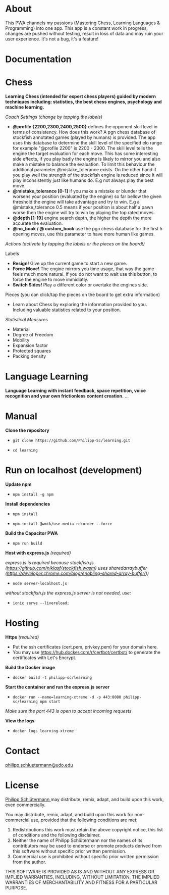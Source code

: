# About
This PWA channels my passions (Mastering Chess, Learning Languages & Programming) into one app. This app is a constant work in progress, changes are pushed without testing, result in loss of data and may ruin your user experience. It's not a bug, it's a feature!

# Documentation
# Chess

**Learning Chess (intended for expert chess players) guided by modern techniques including: statistics, the best chess engines, psychology and machine learning.**

*Coach Settings (change by tapping the labels)*

* **@profile {2200,2300,2400,2500}** defines the opponent skill level in terms of consistency. How does this work? A pgn chess database of stockfish annotated games (played by humans) is provided. The app uses this database to determine the skill level of the specified elo range for example "@profile 2200" is 2200 - 2300. The skill level tells the engine the target evaluation for each move. This has some interesting side effects, if you play badly the engine is likely to mirror you and also make a mistake to balance the evaluation. To limit this behaviour the additional parameter @mistake_tolerance exists. On the other hand if you play well the strength of the stockfish engine is reduced since it will play inconsistently just like humans do. E.g not always play the best move.
* **@mistake_tolerance [0-1]** if you make a mistake or blunder that worsens your position (evaluated by the engine) so far bellow the given threshold the engine will take advantage and try to win. E.g a @mistake_tolerance 0.5 means if your position is about half a pawn worse then the engine will try to win by playing the top rated moves. 
* **@depth [1-19]** engine search depth, the higher the depth the more accurate the evaluation. 
* **@no_book / @ custom_book** use the pgn chess database for the first 5 opening moves, use this parameter to have more human like games.


*Actions (activate by tapping the labels or the pieces on the board!)*

Labels
* **Resign!** Give up the current game to start a new game.
* **Force Move!** The engine mirrors you time usage, that way the game feels much more natural. If you do not want to wait use this button, to force the engine to move immidiatly.
* **Switch Sides!** Play a different color or overtake the engines side.

Pieces (you can click/tap the pieces on the board to get extra information)
* Learn about Chess by exploring the information provided to you. Including valuable statistics related to your position.


*Statistical Measures*
* Material
* Degree of Freedom
* Mobility
* Expansion factor
* Protected squares
* Packing density

# Language Learning

**Language Learning with instant feedback, space repetition, voice recognition and your own frictionless content creation.**
...

# Manual

**Clone the repository**

* `git clone https://github.com/Philipp-Sc/learning.git`

* `cd learning`

# Run on localhost (development)


**Update npm**

* `npm install -g npm`


**Install dependencies**

* `npm install`

* `npm install @wmik/use-media-recorder --force`

**Build the Capacitor PWA**

* `npm run build`

**Host with express.js** *(required)*

*express.js is required because stockfish.js (https://github.com/niklasf/stockfish.wasm) uses sharedarraybuffer (https://developer.chrome.com/blog/enabling-shared-array-buffer/))*

* `node server-localhost.js`

*without stockfish.js the express.js server is not needed, use:*

* `ionic serve --livereload;`



# Hosting

**Https** *(required)*

* Put the ssh certificates (cert.pem, privkey.pem) for your domain here. 
* You may use https://hub.docker.com/r/certbot/certbot/ to generate the certificates with Let's Encrypt. 

**Build the Docker image**

* `docker build -t philipp-sc/learning `

**Start the container and run the express.js server**

* `docker run --name=learning-xtreme -d -p 443:8080 philipp-sc/learning npm start`

*Make sure the port 443 is open to accept incoming requests*

**View the logs**

* `docker logs learning-xtreme`
 

# Contact

philipp.schluetermann@udo.edu

# License
<a href="https://www.philipp-schluetermann.de/about/"> Philipp Schlütermann </a> may distribute, remix, adapt, and build upon this work, even commercially.

You may distribute, remix, adapt, and build upon this work for non-commercial use, provided that the following conditions are met:
1. Redistributions this work must retain the above copyright notice, this list of conditions and the following disclaimer.
2. Neither the name of Philipp Schlütermann nor the names of its contributors may be used to endorse or promote products derived from this software without specific prior written permission.
3. Commercial use is prohibited without specific prior written permission from the author.

THIS SOFTWARE IS PROVIDED AS IS AND WITHOUT ANY EXPRESS OR IMPLIED WARRANTIES, INCLUDING, WITHOUT LIMITATION, THE IMPLIED WARRANTIES OF MERCHANTABILITY AND FITNESS FOR A PARTICULAR PURPOSE.
